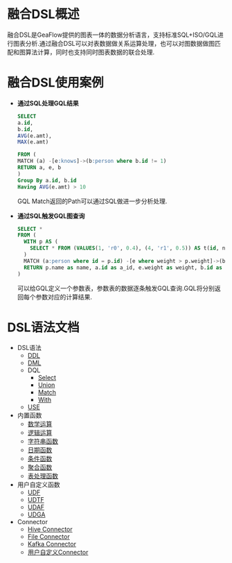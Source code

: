 # 融合DSL概述
融合DSL是GeaFlow提供的图表一体的数据分析语言，支持标准SQL+ISO/GQL进行图表分析.通过融合DSL可以对表数据做关系运算处理，也可以对图数据做图匹配和图算法计算，同时也支持同时图表数据的联合处理.

# 融合DSL使用案例

- **通过SQL处理GQL结果**

    ```sql
    SELECT
    a.id,
    b.id,
    AVG(e.amt),
    MAX(e.amt)
  
    FROM (
    MATCH (a) -[e:knows]->(b:person where b.id != 1)
    RETURN a, e, b
    ) 
    Group By a.id, b.id
    Having AVG(e.amt) > 10
    ```

  GQL Match返回的Path可以通过SQL做进一步分析处理.



- **通过SQL触发GQL图查询**

    ```sql
    SELECT *
    FROM (
      WITH p AS (
    	SELECT * FROM (VALUES(1, 'r0', 0.4), (4, 'r1', 0.5)) AS t(id, name, weight)
      )
      MATCH (a:person where id = p.id) -[e where weight > p.weight]->(b)
      RETURN p.name as name, a.id as a_id, e.weight as weight, b.id as b_id
    )
    ```

  可以给GQL定义一个参数表，参数表的数据逐条触发GQL查询.GQL将分别返回每个参数对应的计算结果.


# DSL语法文档
* DSL语法
  * [DDL](reference/ddl.md)
  * [DML](reference/dml.md)
  * DQL
    * [Select](reference/dql/select.md)
    * [Union](reference/dql/union.md)
    * [Match](reference/dql/match.md)
    * [With](reference/dql/with.md)
  * [USE](reference/use.md)
* 内置函数
  * [数学运算](build-in/math.md)
  * [逻辑运算](build-in/logical.md)
  * [字符串函数](build-in/string.md)
  * [日期函数](build-in/date.md)
  * [条件函数](build-in/condition.md)
  * [聚合函数](build-in/aggregate.md)
  * [表处理函数](build-in/table.md)
* 用户自定义函数
  * [UDF](udf/udf.md)
  * [UDTF](udf/udtf.md)
  * [UDAF](udf/udaf.md)
  * [UDGA](udf/udga.md)
* Connector
  * [Hive Connector](connector/hive.md)
  * [File Connector](connector/file.md)
  * [Kafka Connector](connector/kafka.md)
  * [用户自定义Connector](connector/udc.md)
   